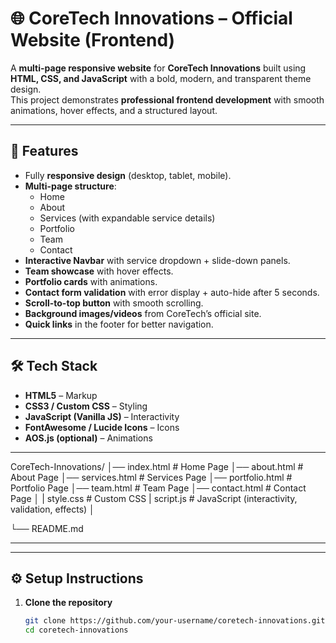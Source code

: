# 🌐 CoreTech Innovations – Official Website (Frontend)

A **multi-page responsive website** for **CoreTech Innovations** built using **HTML, CSS, and JavaScript** with a bold, modern, and transparent theme design.  
This project demonstrates **professional frontend development** with smooth animations, hover effects, and a structured layout.

---

## 🚀 Features

- Fully **responsive design** (desktop, tablet, mobile).
- **Multi-page structure**:
  - Home
  - About
  - Services (with expandable service details)
  - Portfolio
  - Team
  - Contact
- **Interactive Navbar** with service dropdown + slide-down panels.
- **Team showcase** with hover effects.
- **Portfolio cards** with animations.
- **Contact form validation** with error display + auto-hide after 5 seconds.
- **Scroll-to-top button** with smooth scrolling.
- **Background images/videos** from CoreTech’s official site.
- **Quick links** in the footer for better navigation.

---

## 🛠️ Tech Stack

- **HTML5** – Markup  
- **CSS3 / Custom CSS** – Styling  
- **JavaScript (Vanilla JS)** – Interactivity  
- **FontAwesome / Lucide Icons** – Icons  
- **AOS.js (optional)** – Animations  

---

CoreTech-Innovations/
│── index.html # Home Page
│── about.html # About Page
│── services.html # Services Page
│── portfolio.html # Portfolio Page
│── team.html # Team Page
│── contact.html # Contact Page
│
| style.css # Custom CSS
| script.js # JavaScript (interactivity, validation, effects)
│

└── README.md


---


---

## ⚙️ Setup Instructions

1. **Clone the repository**  
   ```bash
   git clone https://github.com/your-username/coretech-innovations.git
   cd coretech-innovations
